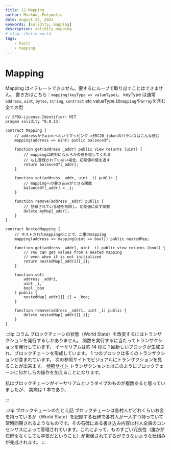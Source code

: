 ```yaml
---
title: 12 Mapping
author: MarkWu, Polymetis
date: August 27, 2022
keywords: [solidity, mapping]
description: solidity mapping
# slug: /hello-world
tags:
    - basic
    - mapping
---
```


# Mapping

Mapping はイテレートできません。要するにループで取り出すことはできません。
書き方はこちら：`mapping(keyType => valueType)`。
keyType は通常`address`, `uint`, `bytes`, `string`, `contract` etc
valueType は`mapping`や`array`を含む全ての型

```solidity
// SPDX-License-Identifier: MIT
pragma solidity ^0.8.13;

contract Mapping {
    // addressからuintへというマッピング->ERC20 tokenのバランスはこんな感じ
    mapping(address => uint) public balanceOf;

    function get(address _addr) public view returns (uint) {
        // mappingは絶対になんらかの値を返してくれる
        // もし登録されていない場合、初期値の値を返す
        return balanceOf[_addr];
    }

    function set(address _addr, uint _i) public {
        // mappingへの書き込みができる関数
        balanceOf[_addr] = _i;
    }

    function remove(address _addr) public {
        // 登録されている値を削除し、初期値に戻す関数
        delete myMap[_addr];
    }
}

contract NestedMapping {
    // ネストされたmappingのことで、二重のmapping
    mapping(address => mapping(uint => bool)) public nestedMap;

    function get(address _addr1, uint _i) public view returns (bool) {
        // You can get values from a nested mapping
        // even when it is not initialized
        return nestedMap[_addr1][_i];
    }

    function set(
        address _addr1,
        uint _i,
        bool _boo
    ) public {
        nestedMap[_addr1][_i] = _boo;
    }

    function remove(address _addr1, uint _i) public {
        delete nestedMap[_addr1][_i];
    }
}

```

:::tip コラム
ブロックチェーンの状態（World State）を改変するにはトランザクションを発行するしかありません。
関数を実行するに当たってトランザクションを発行しています。
イーサリアムは約 14 秒に 1 回新しいブロックが生成され、ブロックチェーンを形成しています。
1 つのブロックは多くのトランザクションが含まれています。
次の参照サイトでビジュアルにトランザクションを見ることが出来ます。
[参照サイト](https://txstreet.com/v/eth-btc)
トランザクションとはこのようにブロックチェーンに何かしらの操作を加えることになります。

私はブロックチェーンがイーサリアムというタイプのものが複数あると思っていましたが、
実際は 1 本であり、

:::

:::tip ブロックチェーンのたとえ話
ブロックチェーンは各村人がどれくらいお金を持っているか（World State）を記録する石碑で各村人が一人ずつ持っていて常時同期されるようなものです。その石碑にある書き込み内容は村人全員のコンセンサスによって管理されています。これによって、ものすごい冗長性（誰かが石碑をなくしても平気だということ）が担保されてずるができないような仕組みが完成されます。
:::
